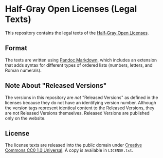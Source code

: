 # Half-Gray Open Licenses (Legal Texts)

This repository contains the legal texts of the [Half-Gray Open Licenses](https://www.halfgray.xyz/licenses).

## Format

The texts are written using [Pandoc Markdown](https://pandoc.org/MANUAL.html#pandocs-markdown), which includes an extension that adds syntax for different types of ordered lists (numbers, letters, and Roman numerals).

## Note About "Released Versions"

The versions in this repository are *not* "Released Versions" as defined in the licenses because they do not have an identifying version number. Although the version tags represent identical content to the Released Versions, they are not Released Versions themselves. Released Versions are published only on the website.

## License

The license texts are released into the public domain under [Creative Commons CC0 1.0 Universal](https://creativecommons.org/publicdomain/zero/1.0/). A copy is available in `LICENSE.txt`.